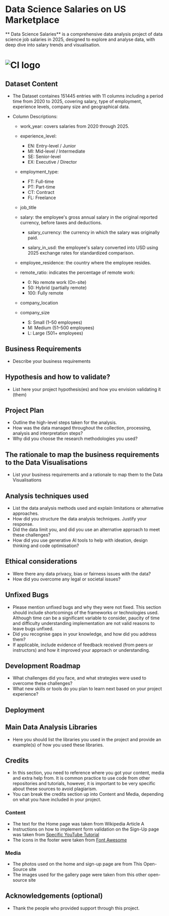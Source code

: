 # Data Science Salaries on US Marketplace

** Data Science Salaries** is a comprehensive data analysis project of data science job salaries in 2025, designed to explore and analyse data, with deep dive into salary trends and visualisation. 

# ![CI logo](https://codeinstitute.s3.amazonaws.com/fullstack/ci_logo_small.png)


## Dataset Content
* The Dataset containes 151445 entries with 11 columns including a period time from 2020 to 2025, covering salary, type of employment, experience levels, company size and geographical data.
* Column Descriptions:

     * work_year: covers salaries from 2020 through 2025.

     * experience_level: 
        * EN: Entry-level / Junior
        * MI: Mid-level / Intermediate
        * SE: Senior-level
        * EX: Executive / Director

     * employment_type:
        * FT: Full-time
        * PT: Part-time
        * CT: Contract
        * FL: Freelance

     * job_title

     * salary: the employee's gross annual salary in the original reported currency, before taxes and deductions.

        * salary_currency: the currency in which the salary was originally paid.

        * salary_in_usd: the employee's salary converted into USD using 2025 exchange rates for standardized comparison.

     * employee_residence: the country where the employee resides.

     * remote_ratio: indicates the percentage of remote work:
        * 0: No remote work (On-site)
        * 50: Hybrid (partially remote)
        * 100: Fully remote

     * company_location

     * company_size
        * S: Small (1–50 employees)
        * M: Medium (51–500 employees)
        * L: Large (501+ employees)


## Business Requirements
* Describe your business requirements


## Hypothesis and how to validate?
* List here your project hypothesis(es) and how you envision validating it (them) 

## Project Plan
* Outline the high-level steps taken for the analysis.
* How was the data managed throughout the collection, processing, analysis and interpretation steps?
* Why did you choose the research methodologies you used?

## The rationale to map the business requirements to the Data Visualisations
* List your business requirements and a rationale to map them to the Data Visualisations

## Analysis techniques used
* List the data analysis methods used and explain limitations or alternative approaches.
* How did you structure the data analysis techniques. Justify your response.
* Did the data limit you, and did you use an alternative approach to meet these challenges?
* How did you use generative AI tools to help with ideation, design thinking and code optimisation?

## Ethical considerations
* Were there any data privacy, bias or fairness issues with the data?
* How did you overcome any legal or societal issues? 

## Unfixed Bugs
* Please mention unfixed bugs and why they were not fixed. This section should include shortcomings of the frameworks or technologies used. Although time can be a significant variable to consider, paucity of time and difficulty understanding implementation are not valid reasons to leave bugs unfixed.
* Did you recognise gaps in your knowledge, and how did you address them?
* If applicable, include evidence of feedback received (from peers or instructors) and how it improved your approach or understanding.

## Development Roadmap
* What challenges did you face, and what strategies were used to overcome these challenges?
* What new skills or tools do you plan to learn next based on your project experience? 

## Deployment


## Main Data Analysis Libraries
* Here you should list the libraries you used in the project and provide an example(s) of how you used these libraries.


## Credits 

* In this section, you need to reference where you got your content, media and extra help from. It is common practice to use code from other repositories and tutorials, however, it is important to be very specific about these sources to avoid plagiarism. 
* You can break the credits section up into Content and Media, depending on what you have included in your project. 

### Content 

- The text for the Home page was taken from Wikipedia Article A
- Instructions on how to implement form validation on the Sign-Up page was taken from [Specific YouTube Tutorial](https://www.youtube.com/)
- The icons in the footer were taken from [Font Awesome](https://fontawesome.com/)

### Media

- The photos used on the home and sign-up page are from This Open-Source site
- The images used for the gallery page were taken from this other open-source site



## Acknowledgements (optional)
* Thank the people who provided support through this project.